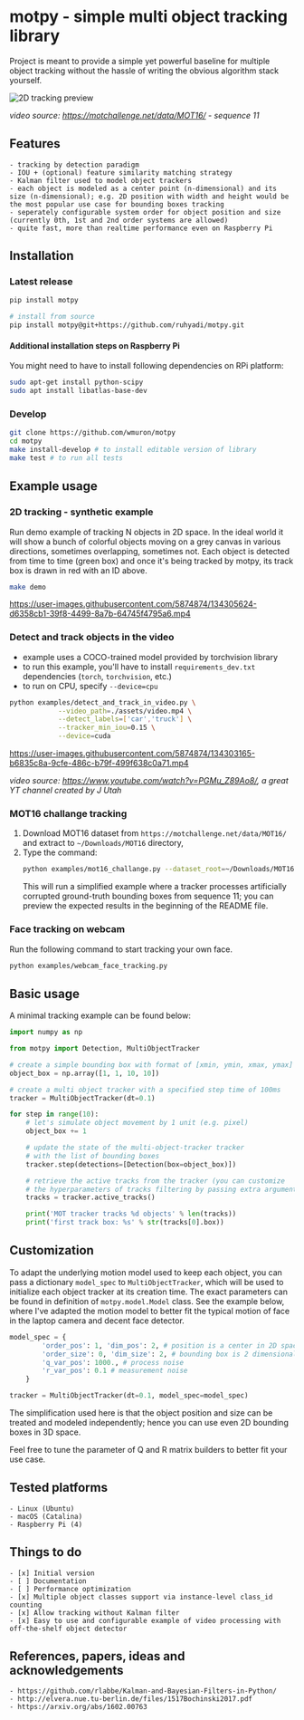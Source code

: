 # motpy - simple multi object tracking library

Project is meant to provide a simple yet powerful baseline for multiple object tracking without the hassle of writing the obvious algorithm stack yourself.

![2D tracking preview](assets/mot16_challange.gif)

_video source: <https://motchallenge.net/data/MOT16/> - sequence 11_

## Features

    - tracking by detection paradigm
    - IOU + (optional) feature similarity matching strategy
    - Kalman filter used to model object trackers
    - each object is modeled as a center point (n-dimensional) and its size (n-dimensional); e.g. 2D position with width and height would be the most popular use case for bounding boxes tracking
    - seperately configurable system order for object position and size (currently 0th, 1st and 2nd order systems are allowed)
    - quite fast, more than realtime performance even on Raspberry Pi

## Installation

### Latest release

```bash
pip install motpy

# install from source
pip install motpy@git+https://github.com/ruhyadi/motpy.git
```

#### Additional installation steps on Raspberry Pi

You might need to have to install following dependencies on RPi platform:

```bash
sudo apt-get install python-scipy
sudo apt install libatlas-base-dev
```

### Develop

```bash
git clone https://github.com/wmuron/motpy
cd motpy 
make install-develop # to install editable version of library
make test # to run all tests
```

## Example usage

### 2D tracking - synthetic example

Run demo example of tracking N objects in 2D space. In the ideal world it will show a bunch of colorful objects moving on a grey canvas in various directions, sometimes overlapping, sometimes not. Each object is detected from time to time (green box) and once it's being tracked by motpy, its track box is drawn in red with an ID above.

```bash
make demo
```

<https://user-images.githubusercontent.com/5874874/134305624-d6358cb1-39f8-4499-8a7b-64745f4795a6.mp4>

### Detect and track objects in the video

-   example uses a COCO-trained model provided by torchvision library
-   to run this example, you'll have to install `requirements_dev.txt` dependencies (`torch`, `torchvision`, etc.)
-   to run on CPU, specify `--device=cpu` 

```bash
python examples/detect_and_track_in_video.py \
            --video_path=./assets/video.mp4 \
            --detect_labels=['car','truck'] \
            --tracker_min_iou=0.15 \
            --device=cuda
```

<https://user-images.githubusercontent.com/5874874/134303165-b6835c8a-9cfe-486c-b79f-499f638c0a71.mp4>

_video source: <https://www.youtube.com/watch?v=PGMu_Z89Ao8/>, a great YT channel created by J Utah_

### MOT16 challange tracking

1.  Download MOT16 dataset from `https://motchallenge.net/data/MOT16/` and extract to `~/Downloads/MOT16` directory,
2.  Type the command: 
    ```bash
    python examples/mot16_challange.py --dataset_root=~/Downloads/MOT16 --seq_id=11
    ```
    This will run a simplified example where a tracker processes artificially corrupted ground-truth bounding boxes from sequence 11; you can preview the expected results in the beginning of the README file.

### Face tracking on webcam

Run the following command to start tracking your own face.

```bash
python examples/webcam_face_tracking.py
```

## Basic usage

A minimal tracking example can be found below:

```python
import numpy as np

from motpy import Detection, MultiObjectTracker

# create a simple bounding box with format of [xmin, ymin, xmax, ymax]
object_box = np.array([1, 1, 10, 10])

# create a multi object tracker with a specified step time of 100ms
tracker = MultiObjectTracker(dt=0.1)

for step in range(10):
    # let's simulate object movement by 1 unit (e.g. pixel)
    object_box += 1

    # update the state of the multi-object-tracker tracker
    # with the list of bounding boxes
    tracker.step(detections=[Detection(box=object_box)])

    # retrieve the active tracks from the tracker (you can customize
    # the hyperparameters of tracks filtering by passing extra arguments)
    tracks = tracker.active_tracks()

    print('MOT tracker tracks %d objects' % len(tracks))
    print('first track box: %s' % str(tracks[0].box))

```

## Customization

To adapt the underlying motion model used to keep each object, you can pass a dictionary `model_spec` to `MultiObjectTracker`, which will be used to initialize each object tracker at its creation time. The exact parameters can be found in definition of `motpy.model.Model` class. 
See the example below, where I've adapted the motion model to better fit the typical motion of face in the laptop camera and decent face detector.

```python
model_spec = {
        'order_pos': 1, 'dim_pos': 2, # position is a center in 2D space; under constant velocity model
        'order_size': 0, 'dim_size': 2, # bounding box is 2 dimensional; under constant velocity model
        'q_var_pos': 1000., # process noise
        'r_var_pos': 0.1 # measurement noise
    }

tracker = MultiObjectTracker(dt=0.1, model_spec=model_spec)
```

The simplification used here is that the object position and size can be treated and modeled independently; hence you can use even 2D bounding boxes in 3D space.

Feel free to tune the parameter of Q and R matrix builders to better fit your use case.

## Tested platforms

    - Linux (Ubuntu)
    - macOS (Catalina)
    - Raspberry Pi (4)

## Things to do

    - [x] Initial version
    - [ ] Documentation
    - [ ] Performance optimization
    - [x] Multiple object classes support via instance-level class_id counting
    - [x] Allow tracking without Kalman filter
    - [x] Easy to use and configurable example of video processing with off-the-shelf object detector

## References, papers, ideas and acknowledgements

    - https://github.com/rlabbe/Kalman-and-Bayesian-Filters-in-Python/
    - http://elvera.nue.tu-berlin.de/files/1517Bochinski2017.pdf
    - https://arxiv.org/abs/1602.00763
